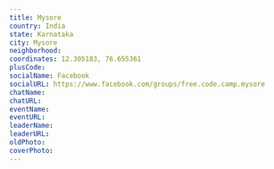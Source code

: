 ```yaml
---
title: Mysore
country: India
state: Karnataka
city: Mysore
neighborhood: 
coordinates: 12.305183, 76.655361
plusCode:
socialName: Facebook
socialURL: https://www.facebook.com/groups/free.code.camp.mysore
chatName:
chatURL:
eventName:
eventURL:
leaderName:
leaderURL:
oldPhoto: 
coverPhoto:
---
```

